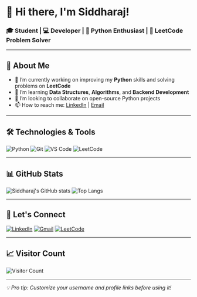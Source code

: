 # 👋 Hi there, I'm Siddharaj!

### 🎓 Student | 💻 Developer | 🐍 Python Enthusiast | 🧠 LeetCode Problem Solver

---

## 🚀 About Me

- 🔭 I’m currently working on improving my **Python** skills and solving problems on **LeetCode**
- 🌱 I’m learning **Data Structures**, **Algorithms**, and **Backend Development**
- 👯 I’m looking to collaborate on open-source Python projects
- 📫 How to reach me: [LinkedIn](https://www.linkedin.com/) | [Email](example@gmail.com)

---

## 🛠️ Technologies & Tools

![Python](https://img.shields.io/badge/Python-3776AB?style=for-the-badge&logo=python&logoColor=white)
![Git](https://img.shields.io/badge/Git-F05032?style=for-the-badge&logo=git&logoColor=white)
![VS Code](https://img.shields.io/badge/VS%20Code-007ACC?style=for-the-badge&logo=visual-studio-code&logoColor=white)
![LeetCode](https://img.shields.io/badge/LeetCode-FFA116?style=for-the-badge&logo=leetcode&logoColor=black)

---

## 📊 GitHub Stats

![Siddharaj's GitHub stats](https://github-readme-stats.vercel.app/api?username=Siddharaj&show_icons=true&theme=radical)
![Top Langs](https://github-readme-stats.vercel.app/api/top-langs/?username=Siddharaj&layout=compact&theme=radical)

---

## 🔗 Let's Connect

[![LinkedIn](https://img.shields.io/badge/LinkedIn-blue?style=flat-square&logo=linkedin)](https://www.linkedin.com/)
[![Gmail](https://img.shields.io/badge/Gmail-D14836?style=flat-square&logo=gmail&logoColor=white)](mailto:youremail@example.com)
[![LeetCode](https://img.shields.io/badge/LeetCode-FFA116?style=flat-square&logo=leetcode&logoColor=black)](https://leetcode.com/your-username)

---

## 📈 Visitor Count

![Visitor Count](https://komarev.com/ghpvc/?username=Siddharaj&color=blue)

---

_💡 Pro tip: Customize your username and profile links before using it!_
